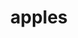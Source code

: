 ---
pid: ns19
title: apples
location_transcription: Neighborhood
coordinates: "[-75.134575377438, 39.982250138076]"
zipcode: 
gen_neighborhood: 
neighborhood: 
outside_phl: 
age: '8'
age_range: 6-13
instagram: 
image_file_name: ns_19.jpg
proposal_transcription: |-
  [apple trees with people and wildlife around]
  //because everybody like apples//
topic: Environment,Food
topic_summary: 0, 0
type: Tree
keywords_other: 
credit: Zakia
image_labels: 
twitter: 
facebook: 
permalink: "/monuments/ns19/"
layout: item-page
---